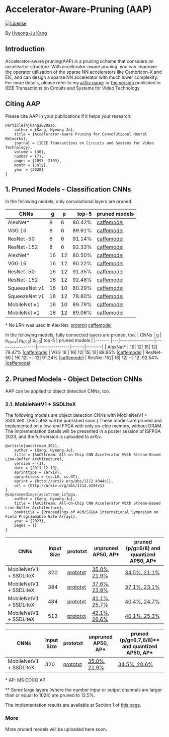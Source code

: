 # Accelerator-Aware-Pruning (AAP)

[![License](https://img.shields.io/badge/license-BSD-blue.svg)](LICENSE)

By [Hyeong-Ju Kang](http://)

## Introduction

Accelerator-aware pruning(AAP) is a pruning scheme that considers an acceleartor
	structure.
With accelerator-aware pruning, you can imporove the operator utilization
	of the sparse NN accelerators like Cambricon-X and EIE,
	and can design a sparse NN accelerator with much lower complexity.
For more details, please refer to my [arXiv paper](http://arxiv.org/abs/1804.09862)
	or [the version](https://ieeexplore.ieee.org/document/8693518) published in IEEE Transactions on
	Circuits and Systems for Video Technology.

## Citing AAP

Please cite AAP in your publications if it helps your research:

	@article{hjkang2020aap,
		author = {Kang, Hyeong-Ju},
		title = {Accelerator-Aware Pruning for Convolutional Neural Networks},
		journal = {IEEE Transactions on Circuits and Systems for Video Technology},
		volume = {30},
		number = {7},
		pages = {2093--2103},
		month = {July},
		year = {2020}
	}

## 1. Pruned Models - Classification CNNs

In the following models, only convolutional layers are pruned.

| CNNs		| g	| p	| top-5 | pruned models |
|-------	|---|---|------:|--------|
| AlexNet\*	| 8	| 6	| 80.42%			|[caffemodel](https://drive.google.com/file/d/1hfCuoY8mXXl4noi_fAt-Xx65N2hSAens/view?usp=sharing)
| VGG 16	| 8	| 6	| 89.91%			|[caffemodel](https://drive.google.com/file/d/19kmLWVdC0dwvByrq-CIXLFG_y8q-2RLy/view?usp=sharing)
| ResNet-50	| 8	| 6	| 91.14%			|[caffemodel](https://drive.google.com/file/d/1wsnddvFOJzOJQabYanK8mJTfA4qpm_DG/view?usp=sharing)
| ResNet-152| 8	| 6	| 92.33%			|[caffemodel](https://drive.google.com/file/d/1Ej08Wzo7wQOPbsfpJ4NRWPQGmRpiNxYs/view?usp=sharing)
| AlexNet\*		| 16| 12| 80.50%		|[caffemodel](https://drive.google.com/file/d/1jbwMnw2oXOv6jNZc-GsOGpc4Dy5MFAC9/view?usp=sharing)
| VGG 16		| 16| 12| 90.22%		|[caffemodel](https://drive.google.com/file/d/1JHCM1ZOWQ4ELMDYleDUCg35pCHF2EQqa/view?usp=sharing)
| ResNet-50		| 16| 12| 91.35%		|[caffemodel](https://drive.google.com/file/d/1hk6HK5dor5dsfm-mj_9sT4NPvK8uJ07I/view?usp=sharing)
| ResNet-152	| 16| 12| 92.48%		|[caffemodel](https://drive.google.com/file/d/1ZMU764yrPbOoFVWR2i4aHneaNdKkVera/view?usp=sharing)
| SqueezeNet v1	| 16| 10| 80.29%		|[caffemodel](https://drive.google.com/file/d/1cyLBaCzN8n9JFSpFVD9VUzNw9YlhCMiR/view?usp=sharing)
| SqueezeNet v1	| 16| 12| 78.80%		|[caffemodel](https://drive.google.com/file/d/1lUM4dz5hvV25eMgKUKJooGs5Clp4I4Ua/view?usp=sharing)
| MobileNet v1	| 16| 10| 89.79%		|[caffemodel](https://drive.google.com/file/d/1dAtA9ao0bqXBobpJu4a5ZwuTVMPIhMx9/view?usp=sharing)
| MobileNet v1	| 16| 12| 89.06%		|[caffemodel](https://drive.google.com/file/d/1kuFBeAaHRW4PHWUBktj4IJR3uzO6RQMs/view?usp=sharing)

\* No LRN was used in AlexNet.
[prototxt](https://drive.google.com/file/d/1EytqXiBdhqm1coD6jmyDeY6qr6xp5NoP/view?usp=sharing)
[caffemodel](https://drive.google.com/file/d/1EXLi9WwaU-9qQhLL1hSBGF7qP7jl58Dt/view?usp=sharing)

In the following models, fully connected layers are pruned, too.
| CNNs		| g	| p<sub>conv</sub>| p<sub>fc1,2</sub>| p<sub>fc3</sub>| top-5 | pruned models |
|-------	|---|-----------------|------------------|----------------|------:|--------|
| AlexNet\*	| 16| 12| 15| 12| 79.47%			|[caffemodel](https://drive.google.com/file/d/1_4lbvs5qcPFrmwpl7UOfmGRACGF_eLD1/view?usp=sharing)
| VGG 16	| 16| 12| 15| 12| 88.95%			|[caffemodel](https://drive.google.com/file/d/1RNZDQzehI4AHpjskJ5rRLKcrmnv955LW/view?usp=sharing)
| ResNet-50 | 16| 12| - | 12| 91.24%			|[caffemodel](https://drive.google.com/file/d/18IQ_AA5dw3cMXxNueJA0bBr04xJBOZRk/view?usp=sharing)
| ResNet-152| 16| 12| - | 12| 92.54%			|[caffemodel](https://drive.google.com/file/d/1I3NSvUVY0X5bWyo_1mkgg-V_4On73MF1/view?usp=sharing)

## 2. Pruned Models - Object Detection CNNs
AAP can be applied to object detection CNNs, too.

### 2.1. MobileNetV1 + SSDLiteX

The following models are object detection CNNs with MobileNetV1 + SSDLiteX.
(SSDLiteX will be published soon.)
These models are pruned and implemented on a low-end FPGA
with only on-chip memory, without DRAM.
The implementation details will be presented in a poster session of ISFPGA 2023,
and the full version is uploaded to arXiv.

	@article{aocstream_2021,
		author = {Kang, Hyeong-Ju},
		title = {AoCStream: All-on-Chip CNN Accelerator With Stream-Based Line-Buffer Architecture},
		version = {1},
		date = {2011-12-19},
		eprinttype = {arxiv},
		eprintclass = {cs.LG, cs.GT},
		eprint = {http://arxiv.org/abs/1112.4344v1},
		url = {http://arxiv.org/abs/1112.4344v1}
	}
	@inproceedings{aocstream_isfpga,
		author = {Kang, Hyeong-Ju},
		title = {AoCStream: All-on-Chip CNN Accelerator With Stream-Based Line-Buffer Architecture},
		booktitle = {Proceedings of ACM/SIGDA International Symposium on Field Programmable Gate Arrays},
		year = {2023},
		pages = {}
	}

| CNNs						| Input Size	| prototxt	| unpruned AP50, AP\*	| pruned (p/g=6/8) and quantized AP50, AP\*	|
|---------------------------|---------------|-----------|-----------------------|-------------------------------|
| MobileNetV1 + SSDLiteX	| 320			| [prototxt](prototxt/mobile1_ssdlitex_320.prototxt) | [35.0%, 21.9%](https://drive.google.com/file/d/1aWww9mvZRwQmguftiiHuhGAGF0ezzjaa/view?usp=share_link) | [34.5%, 21.1%](https://drive.google.com/file/d/1e41BB2OrMypdDw6P_1JHu0lWaiAWjj9J/view?usp=share_link) |
| MobileNetV1 + SSDLiteX	| 384			| [prototxt](prototxt/mobile1_ssdlitex_384.prototxt) | [37.6%, 23.8%](https://drive.google.com/file/d/1dkMhDVTCjnNQ4k0PGqBzaez6EksjBfqp/view?usp=share_link) | [37.1%, 23.1%](https://drive.google.com/file/d/178zxWFNIX7tYtmQY3rnltha96HHkjlW3/view?usp=share_link) |
| MobileNetV1 + SSDLiteX	| 484			| [prototxt](prototxt/mobile1_ssdlitex_448.prototxt) | [41.1%, 25.7%](https://drive.google.com/file/d/1x0waumEgV2GEjCthoIw3cRMFJ3c2i8ZN/view?usp=share_link) | [40.4%, 24.7%](https://drive.google.com/file/d/1dqC-uDl15HbmGV8Fz9NHPRkn9_fvhA4O/view?usp=share_link) |
| MobileNetV1 + SSDLiteX	| 512			| [prototxt](prototxt/mobile1_ssdlitex_512.prototxt) | [42.1%, 26.6%](https://drive.google.com/file/d/1QR7LwgC5bYs6Fac7wN3Die-DGo0bmjQ1/view?usp=share_link) | [40.1%, 25.3%](https://drive.google.com/file/d/11ufSHoQivGDTEMzhj5z4crkRyAnNpCjn/view?usp=share_link) |

| CNNs						| Input Size	| prototxt	| unpruned AP50, AP\*	| pruned (p/g=6,7,6/8)\** and quantized AP50, AP\*	|
|---------------------------|---------------|-----------|-----------------------|-------------------------------|
| MobileNetV1 + SSDLiteX	| 320			| [prototxt](prototxt/mobile1_ssdlitex_320.prototxt) | [35.0%, 21.9%](https://drive.google.com/file/d/1aWww9mvZRwQmguftiiHuhGAGF0ezzjaa/view?usp=share_link) | [34.5%, 20.6%](https://drive.google.com/file/d/1puoz0oruvw9Z2UN_uqJc-8UlS4xcfPU8/view?usp=share_link)

\* AP: MS COCO AP

\** Some large layers (where the number input or output channels are larger than or equal to 1024) are pruned to 12.5%.

The implementation results are available at Section 1 of [this page](https://github.com/HyeongjuKang/aocstream).

### More
More pruned models will be uploaded here soon.
